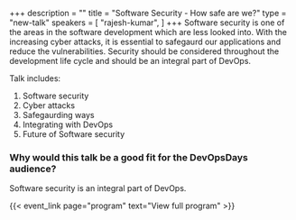 +++
description = ""
title = "Software Security - How safe are we?"
type = "new-talk"
speakers = [
        "rajesh-kumar",
]
+++
Software security is one of the areas in the software development which are less looked into.
With the increasing cyber attacks, it is essential to safegaurd our applications and reduce the vulnerabilities. Security should be considered throughout the 
development life cycle and should be an integral part of DevOps. 

Talk includes:
<ol>
<li>Software security</li>
<li>Cyber attacks</li>
<li>Safegaurding ways</li>
<li>Integrating with DevOps</li>
<li>Future of Software security</li>
</ol>

### Why would this talk be a good fit for the DevOpsDays audience?
Software security is an integral part of DevOps.

{{< event_link page="program" text="View full program" >}}